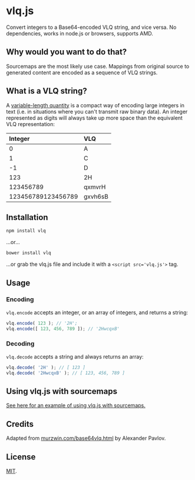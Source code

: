 # vlq.js

Convert integers to a Base64-encoded VLQ string, and vice versa. No dependencies, works in node.js or browsers, supports AMD.


## Why would you want to do that?

Sourcemaps are the most likely use case. Mappings from original source to generated content are encoded as a sequence of VLQ strings.


## What is a VLQ string?

A [variable-length quantity](http://en.wikipedia.org/wiki/Variable-length_quantity) is a compact way of encoding large integers in text (i.e. in situations where you can't transmit raw binary data). An integer represented as digits will always take up more space than the equivalent VLQ representation:

| Integer             | VLQ        |
| :------------------ | :--------- |
| 0                   | A          |
| 1                   | C          |
| -1                  | D          |
| 123                 | 2H         |
| 123456789           | qxmvrH     |
| 123456789123456789  | gxvh6sB    |


## Installation

```bash
npm install vlq
```

...or...

```bash
bower install vlq
```

...or grab the vlq.js file and include it with a `<script src='vlq.js'>` tag.


## Usage

### Encoding

`vlq.encode` accepts an integer, or an array of integers, and returns a string:

```js
vlq.encode( 123 ); // '2H';
vlq.encode([ 123, 456, 789 ]); // '2HwcqxB'
```

### Decoding

`vlq.decode` accepts a string and always returns an array:

```js
vlq.decode( '2H' ); // [ 123 ]
vlq.decode( '2HwcqxB' ); // [ 123, 456, 789 ]
```


## Using vlq.js with sourcemaps

[See here for an example of using vlq.js with sourcemaps.](https://github.com/Rich-Harris/vlq/tree/master/sourcemaps)


## Credits

Adapted from [murzwin.com/base64vlq.html](http://murzwin.com/base64vlq.html) by Alexander Pavlov.


## License

[MIT](LICENSE).
